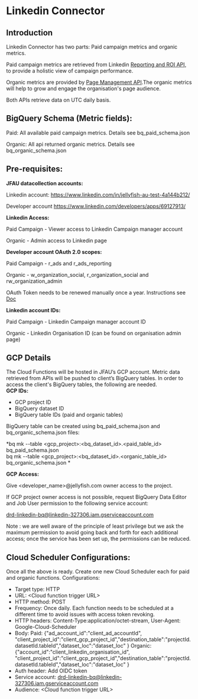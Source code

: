 # **Linkedin Connector**

## **Introduction**

Linkedin Connector has two parts: Paid campaign metrics and organic metrics.

Paid campaign metrics are retrieved from Linkedin [Reporting and ROI API,](https://docs.microsoft.com/en-us/linkedin/marketing/integrations/ads-reporting/getting-started?tabs=http) to provide a holistic view of campaign performance. 

Organic metrics are provided by [Page Management API](https://docs.microsoft.com/en-us/linkedin/marketing/integrations/community-management/organizations).The organic metrics will help to grow and engage the organisation's page audience.

Both APIs retrieve data on UTC daily basis.

## **BigQuery Schema (Metric fields):**

Paid: All available paid campaign metrics. Details see bq_paid_schema.json

Organic: All api returned organic metrics. Details see bq_organic_schema.json

## **Pre-requisites:**

**JFAU datacollection accounts:**

Linkedin account: https://www.linkedin.com/in/jellyfish-au-test-4a144b212/

Developer account https://www.linkedin.com/developers/apps/69127913/

**Linkedin Access:**

Paid Campaign - Viewer access to Linkedin Campaign manager account

Organic - Admin access to Linkedin page

**Developer account OAuth 2.0 scopes:**

Paid Campaign - r_ads and r_ads_reporting

Organic - w_organization_social, r_organization_social and rw_organization_admin

OAuth Token needs to be renewed manually once a year. Instructions see [Doc](https://docs.google.com/document/d/1DYI44MXeiRL38HN-hUgJm-pho3zX0AhaW0a-k_h30rw/edit#)

**Linkedin account IDs:**

Paid Campaign - Linkedin Campaign manager account ID

Organic - Linkedin Organisation ID (can be found on organisation admin page)

## **GCP Details**

The Cloud Functions will be hosted in JFAU’s GCP account. Metric data retrieved from APIs will be pushed to client’s BigQuery tables. In order to access the client's BigQuery tables, the following are needed. \
**GCP IDs:**
* GCP project ID
* BigQuery dataset ID
* BigQuery table IDs (paid and organic tables)

BigQuery table can be created using bq_paid_schema.json and bq_organic_schema.json files: 

*bq mk --table &lt;gcp_project>:&lt;bq_dataset_id>.&lt;paid_table_id> bq_paid_schema.json \
bq mk --table &lt;gcp_project>:&lt;bq_dataset_id>.&lt;organic_table_id> bq_organic_schema.json \*


**GCP Access:**

Give &lt;developer_name>@jellyfish.com owner access to the project.

If GCP project owner access is not possible, request BigQuery Data Editor and Job User permission to the following service account:

drd-linkedin-bq@linkedin-327306.iam.gserviceaccount.com

Note : we are well aware of the principle of least privilege but we ask the maximum permission to avoid going back and forth for each additional access; once the service has been set up, the permissions can be reduced.

## **Cloud Scheduler Configurations:**

Once all the above is ready. Create one new Cloud Scheduler each for paid and organic functions. 
Configurations:
 - Target type: HTTP 
 - URL: &lt;Cloud function trigger URL> 
 - HTTP method: POST 
 - Frequency: Once daily. Each function needs to be scheduled at a
   different time to avoid issues with access token revoking. 
 - HTTP headers: Content-Type:application/octet-stream, User-Agent:
   Google-Cloud-Scheduler 
 - Body: 
    Paid: {"ad_account_id":"client_ad_accountId", "client_project_id":"client_gcp_project_id","destination_table":"projectId.datasetId.tableId","dataset_loc":"dataset_loc" }
   Organic: {"account_id":"client_linkedin_organisation_id", "client_project_id":"client_gcp_project_id","destination_table":"projectId.datasetId.tableId","dataset_loc":"dataset_loc" }
 - Auth header: Add OIDC token 
 - Service account:   drd-linkedin-bq@linkedin-327306.iam.gserviceaccount.com
 - Audience: &lt;Cloud function trigger URL>

